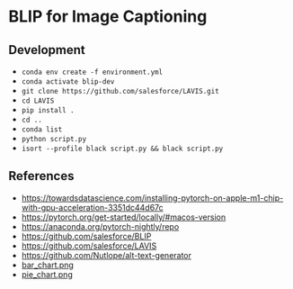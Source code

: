 # BLIP for Image Captioning

## Development

- `conda env create -f environment.yml`
- `conda activate blip-dev`
- `git clone https://github.com/salesforce/LAVIS.git`
- `cd LAVIS`
- `pip install .`
- `cd ..`
- `conda list`
- `python script.py`
- `isort --profile black script.py && black script.py`

## References

- https://towardsdatascience.com/installing-pytorch-on-apple-m1-chip-with-gpu-acceleration-3351dc44d67c
- https://pytorch.org/get-started/locally/#macos-version
- https://anaconda.org/pytorch-nightly/repo
- https://github.com/salesforce/BLIP
- https://github.com/salesforce/LAVIS
- https://github.com/Nutlope/alt-text-generator
- [bar_chart.png](https://blog.hubspot.com/hs-fs/hubfs/Agency_Post/Blog_Images/DataHero_Customers_by_Close_Date.png?width=669&name=DataHero_Customers_by_Close_Date.png)
- [pie_chart.png](https://chartio.com/assets/3ad3d8/tutorials/charts/pie-charts/8f2915ab9024902155c5d27d430831be813de071853c69d778102722a4d0efbf/pie-chart-example-1.pngpie)
